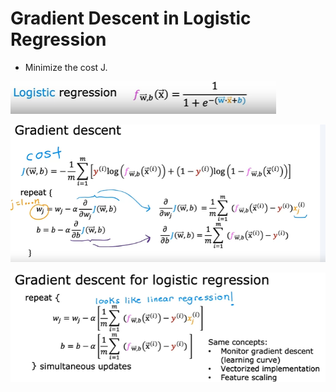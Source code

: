 # Gradient Descent in Logistic Regression

- Minimize the cost J.

![alt text](images/logistic-regression-function.png)

![alt text](images/image-Logistic-Gradient-2.png)

![alt text](images/image-Logistic-Gradient.png)